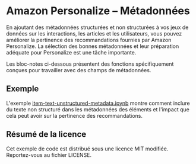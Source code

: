 # Amazon Personalize – Métadonnées

En ajoutant des métadonnées structurées et non structurées à vos jeux de données sur les interactions, les articles et les utilisateurs, vous pouvez améliorer la pertinence des recommandations fournies par Amazon Personalize. La sélection des bonnes métadonnées et leur préparation adéquate pour Personalize est une tâche importante.

Les bloc-notes ci-dessous présentent des fonctions spécifiquement conçues pour travailler avec des champs de métadonnées.

## Exemple

L'exemple [item-text-unstructured-metadata.ipynb](item-text-unstructured-metadata.ipynb) montre comment inclure du texte non structuré dans les métadonnées des éléments et l'impact que cela peut avoir sur la pertinence des recommandations.

## Résumé de la licence

Cet exemple de code est distribué sous une licence MIT modifiée. Reportez-vous au fichier LICENSE.
